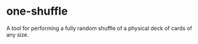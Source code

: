# one-shuffle
A tool for performing a fully random shuffle of a physical deck of cards of any size.
